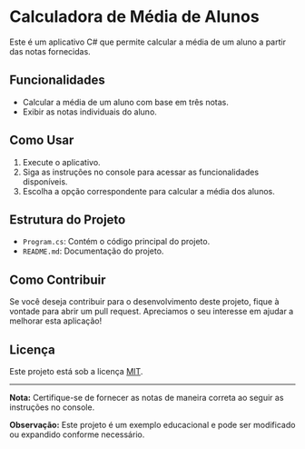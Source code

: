 # Calculadora de Média de Alunos

Este é um aplicativo C# que permite calcular a média de um aluno a partir das notas fornecidas.

## Funcionalidades

- Calcular a média de um aluno com base em três notas.
- Exibir as notas individuais do aluno.

## Como Usar

1. Execute o aplicativo.
2. Siga as instruções no console para acessar as funcionalidades disponíveis.
3. Escolha a opção correspondente para calcular a média dos alunos.

## Estrutura do Projeto

- `Program.cs`: Contém o código principal do projeto.
- `README.md`: Documentação do projeto.

## Como Contribuir

Se você deseja contribuir para o desenvolvimento deste projeto, fique à vontade para abrir um pull request. Apreciamos o seu interesse em ajudar a melhorar esta aplicação!

## Licença

Este projeto está sob a licença [MIT](LICENSE).

---

**Nota:** Certifique-se de fornecer as notas de maneira correta ao seguir as instruções no console.

**Observação:** Este projeto é um exemplo educacional e pode ser modificado ou expandido conforme necessário.


